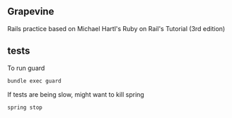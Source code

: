 ## Grapevine

Rails practice based on Michael Hartl's Ruby on Rail's Tutorial (3rd edition)

## tests

To run guard

```bash
bundle exec guard
```

If tests are being slow, might want to kill spring

```bash
spring stop
```
